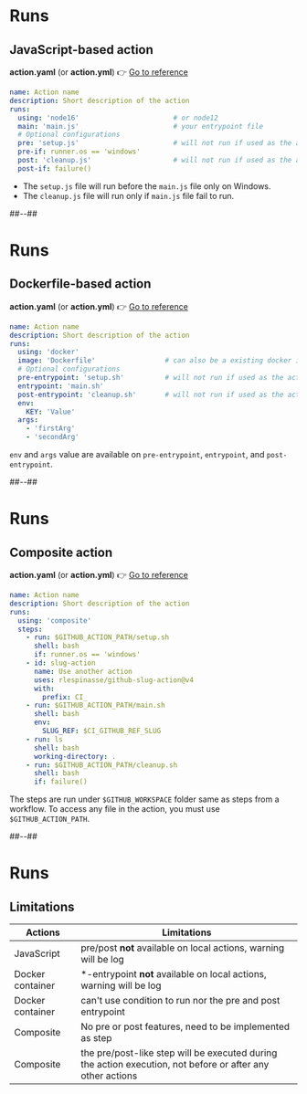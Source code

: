 <!-- .slide: class="with-code" -->

# Runs

## JavaScript-based action

**action.yaml** (or **action.yml**) 👉 [Go to reference](https://docs.github.com/en/actions/creating-actions/metadata-syntax-for-github-actions#runs-for-javascript-actions)

```yaml
name: Action name
description: Short description of the action
runs:
  using: 'node16'                       # or node12
  main: 'main.js'                       # your entrypoint file
  # Optional configurations
  pre: 'setup.js'                       # will not run if used as the action is locally run
  pre-if: runner.os == 'windows'
  post: 'cleanup.js'                    # will not run if used as the action is locally run
  post-if: failure()
```

- The `setup.js` file will run before the `main.js` file only on Windows.
- The `cleanup.js` file will run only if `main.js` file fail to run.

##--##

<!-- .slide: class="with-code" -->

# Runs

## Dockerfile-based action

**action.yaml** (or **action.yml**) 👉 [Go to reference](https://docs.github.com/en/actions/creating-actions/metadata-syntax-for-github-actions#runs-for-docker-container-actions)

```yaml
name: Action name
description: Short description of the action
runs:
  using: 'docker'
  image: 'Dockerfile'                 # can also be a existing docker image => docker://debian:stretch
  # Optional configurations
  pre-entrypoint: 'setup.sh'          # will not run if used as the action is locally run
  entrypoint: 'main.sh'
  post-entrypoint: 'cleanup.sh'       # will not run if used as the action is locally run
  env:
    KEY: 'Value'
  args:
    - 'firstArg'
    - 'secondArg'
```

`env` and `args` value are available on `pre-entrypoint`, `entrypoint`, and `post-entrypoint`.

##--##

<!-- .slide: class="with-code max-height" -->

# Runs

## Composite action

**action.yaml** (or **action.yml**) 👉 [Go to reference](https://docs.github.com/en/actions/creating-actions/metadata-syntax-for-github-actions#runs-for-composite-actions)

```yaml
name: Action name
description: Short description of the action
runs:
  using: 'composite'
  steps:
    - run: $GITHUB_ACTION_PATH/setup.sh
      shell: bash
      if: runner.os == 'windows'
    - id: slug-action
      name: Use another action
      uses: rlespinasse/github-slug-action@v4
      with:
        prefix: CI_
    - run: $GITHUB_ACTION_PATH/main.sh
      shell: bash
      env:
        SLUG_REF: $CI_GITHUB_REF_SLUG
    - run: ls
      shell: bash
      working-directory: .
    - run: $GITHUB_ACTION_PATH/cleanup.sh
      shell: bash
      if: failure()
```

The steps are run under `$GITHUB_WORKSPACE` folder same as steps from a workflow.
To access any file in the action, you must use `$GITHUB_ACTION_PATH`.

##--##

# Runs

## Limitations

| Actions          | Limitations                                                                                                |
| ---------------- | ---------------------------------------------------------------------------------------------------------- |
| JavaScript       | pre/post **not** available on local actions, warning will be log                                           |
| Docker container | \*-entrypoint **not** available on local actions, warning will be log                                      |
| Docker container | can't use condition to run nor the pre and post entrypoint                                                 |
| Composite        | No pre or post features, need to be implemented as step                                                    |
| Composite        | the pre/post-like step will be executed during the action execution, not before or after any other actions |
